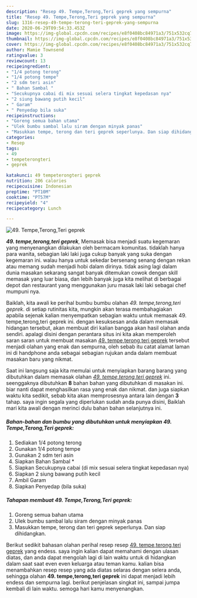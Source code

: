 ```yaml
---
description: "Resep 49. Tempe,Terong,Teri geprek yang sempurna"
title: "Resep 49. Tempe,Terong,Teri geprek yang sempurna"
slug: 1316-resep-49-tempe-terong-teri-geprek-yang-sempurna
date: 2020-06-29T09:54:33.453Z
image: https://img-global.cpcdn.com/recipes/e8f0408bc84971a3/751x532cq70/49-tempeterongteri-geprek-foto-resep-utama.jpg
thumbnail: https://img-global.cpcdn.com/recipes/e8f0408bc84971a3/751x532cq70/49-tempeterongteri-geprek-foto-resep-utama.jpg
cover: https://img-global.cpcdn.com/recipes/e8f0408bc84971a3/751x532cq70/49-tempeterongteri-geprek-foto-resep-utama.jpg
author: Mamie Townsend
ratingvalue: 3
reviewcount: 13
recipeingredient:
- "1/4 potong terong"
- "1/4 potong tempe"
- "2 sdm teri asin"
- " Bahan Sambal "
- "Secukupnya cabai di mix sesuai selera tingkat kepedasan nya"
- "2 siung bawang putih kecil"
- " Garam"
- " Penyedap bila suka"
recipeinstructions:
- "Goreng semua bahan utama"
- "Ulek bumbu sambal lalu siram dengan minyak panas"
- "Masukkan tempe, terong dan teri geprek seperlunya. Dan siap dihidangkan."
categories:
- Resep
tags:
- 49
- tempeterongteri
- geprek

katakunci: 49 tempeterongteri geprek 
nutrition: 206 calories
recipecuisine: Indonesian
preptime: "PT10M"
cooktime: "PT57M"
recipeyield: "4"
recipecategory: Lunch

---
```



![49. Tempe,Terong,Teri geprek](https://img-global.cpcdn.com/recipes/e8f0408bc84971a3/751x532cq70/49-tempeterongteri-geprek-foto-resep-utama.jpg)

<b><i>49. tempe,terong,teri geprek</i></b>, Memasak bisa menjadi suatu kegemaran yang menyenangkan dilakukan oleh bermacam komunitas. tidaklah hanya para wanita, sebagian laki laki juga cukup banyak yang suka dengan kegemaran ini. walau hanya untuk sekedar bersenang senang dengan rekan atau memang sudah menjadi hobi dalam dirinya. tidak asing lagi dalam dunia masakan sekarang sangat banyak ditemukan cowok dengan skill memasak yang luar biasa, dan lebih banyak juga kita melihat di berbagai depot dan restaurant yang menggunakan juru masak laki laki sebagai chef mumpuni nya.



Baiklah, kita awali ke perihal bumbu bumbu olahan <i>49. tempe,terong,teri geprek</i>. di setiap rutinitas kita, mungkin akan terasa membahagiakan apabila sejenak kalian menyempatkan sebagian waktu untuk memasak 49. tempe,terong,teri geprek ini. dengan kesuksesan anda dalam memasak hidangan tersebut, akan membuat diri kalian bangga akan hasil olahan anda sendiri. apalagi disini dengan perantara situs ini kita akan memperoleh saran saran untuk membuat masakan <u>49. tempe,terong,teri geprek</u> tersebut menjadi olahan yang enak dan sempurna, oleh sebab itu catat alamat laman ini di handphone anda sebagai sebagian rujukan anda dalam membuat masakan baru yang nikmat.


Saat ini langsung saja kita memulai untuk menyiapkan barang barang yang dibutuhkan dalam memasak olahan <u><i>49. tempe,terong,teri geprek</i></u> ini. seenggaknya dibutuhkan <b>8</b> bahan bahan yang dibutuhkan di masakan ini. biar nanti dapat menghasilkan rasa yang enak dan nikmat. dan juga siapkan waktu kita sedikit, sebab kita akan memprosesnya antara lain dengan <b>3</b> tahap. saya ingin segala yang diperlukan sudah anda punya disini, Baiklah mari kita awali dengan merinci dulu bahan bahan selanjutnya ini.

<!--inarticleads1-->

##### Bahan-bahan dan bumbu yang dibutuhkan untuk menyiapkan 49. Tempe,Terong,Teri geprek:

1. Sediakan 1/4 potong terong
1. Gunakan 1/4 potong tempe
1. Gunakan 2 sdm teri asin
1. Siapkan  Bahan Sambal *
1. Siapkan Secukupnya cabai (di mix sesuai selera tingkat kepedasan nya)
1. Siapkan 2 siung bawang putih kecil
1. Ambil  Garam
1. Siapkan  Penyedap (bila suka)




<!--inarticleads2-->

##### Tahapan membuat 49. Tempe,Terong,Teri geprek:

1. Goreng semua bahan utama
1. Ulek bumbu sambal lalu siram dengan minyak panas
1. Masukkan tempe, terong dan teri geprek seperlunya. Dan siap dihidangkan.




Berikut sedikit bahasan olahan perihal resep resep <u>49. tempe,terong,teri geprek</u> yang endess. saya ingin kalian dapat memahami dengan ulasan diatas, dan anda dapat mengolah lagi di lain waktu untuk di hidangkan dalam saat saat even even keluarga atau teman kamu. kalian bisa menambahkan resep resep yang ada diatas selaras dengan selera anda, sehingga olahan <b>49. tempe,terong,teri geprek</b> ini dapat menjadi lebih endess dan sempurna lagi. berikut penjelasan singkat ini, sampai jumpa kembali di lain waktu. semoga hari kamu menyenangkan.
